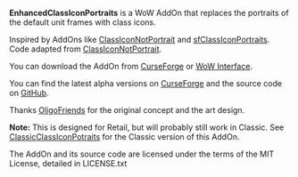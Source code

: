 ﻿**EnhancedClassIconPortraits** is a WoW AddOn that replaces the portraits of the default unit frames with class icons.

Inspired by AddOns like [ClassIconNotPortrait](https://wow.curseforge.com/projects/classiconnotportrait) and [sfClassIconPortraits](https://www.wowinterface.com/downloads/info23852-sfClassIconPortraits.html). Code adapted from [ClassIconNotPortrait](https://wow.curseforge.com/projects/classiconnotportrait).

You can download the AddOn from [CurseForge](https://wow.curseforge.com/projects/enhancedclassiconportraits) or [WoW Interface](https://www.wowinterface.com/downloads/info25035-EnhancedClassIconPortraits.html).

You can find the latest alpha versions on [CurseForge](https://wow.curseforge.com/projects/enhancedclassiconportraits) and the source code on [GitHub](https://github.com/Choonster-WoW-AddOns/EnhancedClassIconPortraits).

Thanks [OligoFriends](https://www.wowinterface.com/forums/member.php?u=249441) for the original concept and the art design.

**Note:** This is designed for Retail, but will probably still work in Classic. See [ClassicClassIconPotraits](https://github.com/Choonster-WoW-AddOns/ClassicClassIconPortraits) for the Classic version of this AddOn.

The AddOn and its source code are licensed under the terms of the MIT License, detailed in LICENSE.txt
